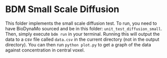 # BDM Small Scale Diffusion

This folder implements the small scale diffusion test. To run, you need to have
BioDynaMo sourced and be in this folder: `unit_test_diffusion_small`. Then,
simply execute `bdm run` in your terminal. Running this will output the data to 
a csv file called `data.csv` in the current directory (not in the output directory).
You can then run `python plot.py` to get a graph of the data against concentration in
central voxel. 
